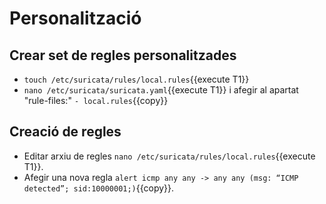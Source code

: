 # Personalització
## Crear set de regles personalitzades
- `touch /etc/suricata/rules/local.rules`{{execute T1}}
- `nano /etc/suricata/suricata.yaml`{{execute T1}} i afegir al apartat "rule-files:" `- local.rules`{{copy}}
## Creació de regles
- Editar arxiu de regles `nano /etc/suricata/rules/local.rules`{{execute T1}}.
- Afegir una nova regla `alert icmp any any -> any any (msg: “ICMP detected”; sid:10000001;)`{{copy}}.


